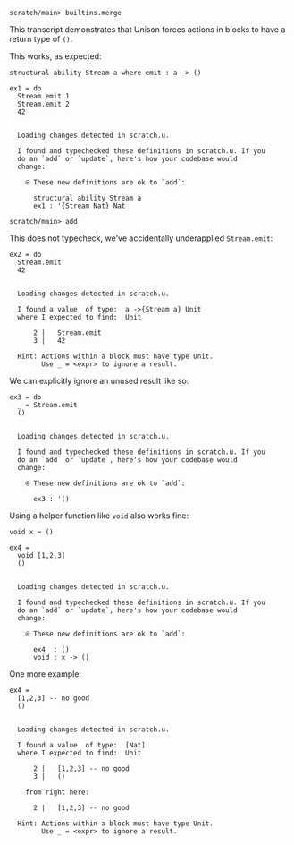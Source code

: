 ``` ucm :hide
scratch/main> builtins.merge
```

This transcript demonstrates that Unison forces actions in blocks to have a return type of `()`.

This works, as expected:

``` unison
structural ability Stream a where emit : a -> ()

ex1 = do
  Stream.emit 1
  Stream.emit 2
  42
```

``` ucm :added-by-ucm

  Loading changes detected in scratch.u.

  I found and typechecked these definitions in scratch.u. If you
  do an `add` or `update`, here's how your codebase would
  change:

    ⍟ These new definitions are ok to `add`:
    
      structural ability Stream a
      ex1 : '{Stream Nat} Nat
```

``` ucm :hide
scratch/main> add
```

This does not typecheck, we've accidentally underapplied `Stream.emit`:

``` unison :error
ex2 = do
  Stream.emit
  42
```

``` ucm :added-by-ucm

  Loading changes detected in scratch.u.

  I found a value  of type:  a ->{Stream a} Unit
  where I expected to find:  Unit

      2 |   Stream.emit
      3 |   42

  Hint: Actions within a block must have type Unit.
        Use _ = <expr> to ignore a result.
```

We can explicitly ignore an unused result like so:

``` unison
ex3 = do
  _ = Stream.emit
  ()
```

``` ucm :added-by-ucm

  Loading changes detected in scratch.u.

  I found and typechecked these definitions in scratch.u. If you
  do an `add` or `update`, here's how your codebase would
  change:

    ⍟ These new definitions are ok to `add`:
    
      ex3 : '()
```

Using a helper function like `void` also works fine:

``` unison
void x = ()

ex4 =
  void [1,2,3]
  ()
```

``` ucm :added-by-ucm

  Loading changes detected in scratch.u.

  I found and typechecked these definitions in scratch.u. If you
  do an `add` or `update`, here's how your codebase would
  change:

    ⍟ These new definitions are ok to `add`:
    
      ex4  : ()
      void : x -> ()
```

One more example:

``` unison :error
ex4 =
  [1,2,3] -- no good
  ()
```

``` ucm :added-by-ucm

  Loading changes detected in scratch.u.

  I found a value  of type:  [Nat]
  where I expected to find:  Unit

      2 |   [1,2,3] -- no good
      3 |   ()

    from right here:

      2 |   [1,2,3] -- no good

  Hint: Actions within a block must have type Unit.
        Use _ = <expr> to ignore a result.
```
